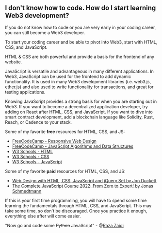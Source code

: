 ## I don't know how to code. How do I start learning Web3 development?

If you do not know how to code or you are very early in your coding career, you can still become a Web3 developer. 

To start your coding career and be able to pivot into Web3, start with HTML, CSS, and JavaScript. 

HTML & CSS are both powerful and provide a basis for the frontend of any website. 

JavaScript is versatile and advantageous in many different applications. In Web3, JavaScript can be used for the frontend to add dynamic functionality. It is used in many Web3 development libraries (i.e. web3.js, ether.js) and also used to write functionality for transactions, and great for testing applications.

Knowing JavaScript provides a strong basis for when you are starting out in Web3. If you want to become a decentralized application developer, try adding on React after HTML, CSS, and JavaScript. If you want to dive into smart contract development, add a blockchain language like Solidity, Rust, Reach, or Cadence to your stack.

Some of my favorite **free** resources for HTML, CSS, and JS:

- [FreeCodeCamp - Responsive Web Design](https://www.freecodecamp.org/learn/responsive-web-design/)
- [FreeCodeCamp - JavaScript Algorithms and Data Structures](https://www.freecodecamp.org/learn/javascript-algorithms-and-data-structures/)
- [W3 Schools - HTML](https://www.w3schools.com/html/)
- [W3 Schools - CSS](https://www.w3schools.com/css/)
- [W3 Schools - JavaScript](https://www.w3schools.com/js/)

Some of my favorite **paid** resources for HTML, CSS, and JS: 

- [Web Design with HTML, CSS, JavaScript and jQuery Set by Jon Duckett](https://www.amazon.com/Web-Design-HTML-JavaScript-jQuery/dp/1118907442/ref=sr_1_4?crid=3N4UNF193A15C&keywords=html+and+css+jon+duckett&qid=1638823972&sprefix=html+and+css+jon%2Caps%2C193&sr=8-4)
- [The Complete JavaScript Course 2022: From Zero to Expert! by Jonas Schmedtmann](https://www.udemy.com/course/the-complete-javascript-course/#instructor-1)

If this is your first time programming, you will have to spend some time learning the fundamentals through HTML, CSS, and JavaScript. This may take some time, so don't be discouraged. Once you practice it enough, everything else after will come easier.

"Now go and code some <strike>Python</strike> JavaScript" - @[Raza Zaidi](@razacodes)